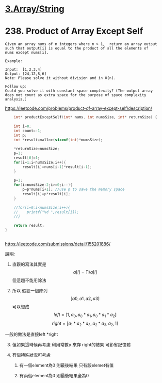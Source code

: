 # [3.Array/String](/arraystring.md)


# 238. Product of Array Except Self

    Given an array nums of n integers where n > 1,  return an array output such that output[i] is equal to the product of all the elements of nums except nums[i].
    
    Example:
    
    Input:  [1,2,3,4]
    Output: [24,12,8,6]
    Note: Please solve it without division and in O(n).
    
    Follow up:
    Could you solve it with constant space complexity? (The output array does not count as extra space for the purpose of space complexity analysis.)


https://leetcode.com/problems/product-of-array-except-self/description/
    
    
    
```c
    int* productExceptSelf(int* nums, int numsSize, int* returnSize) {
    
    int i=0;
    int count=-1;
    int p;
    int *result=malloc(sizeof(int)*numsSize);
    
    *returnSize=numsSize;
    p=1;
    result[0]=1;
    for(i=1;i<numsSize;i++){
        result[i]=nums[i-1]*result[i-1];
    }   
    
    p=1;
    for(i=numsSize-2;i>=0;i--){
        p=p*nums[i+1]; //use p to save the memory space
        result[i]=p*result[i];
    }
    
    //for(i=0;i<numsSize;i++){
    //    printf("%d ",result[i]);
    //}
    
    return result; 
}
    
```
https://leetcode.com/submissions/detail/155201886/



說明: 

1. 直觀的寫法其實是 $$ a[i]= \prod/a[i]$$
但這題不能用除法

2. 所以 假設一個陣列
 $$ [a0,a1,a2,a3] $$
 可以想成 
$$left=[1, a_0, a_0*a_1, a_0*a_1*a_2]$$
$$right=[a_1*a_2*a_3, a_2*a_3, a_2, 1 ]$$

 一般的做法是直接left *right

3. 但如果這時候再考慮 利用常數p 來存 right的結果 可節省記憶體

4. 有個特殊狀況可考慮
   
   1. 有一個element為0
   則最後結果 只有該elemet有值

   2. 有兩個element為0
   則最後結果全為0
   
